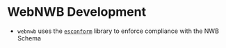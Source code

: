 # WebNWB Development

- `webnwb` uses the [`esconform`](https://github.com/garrettmflynn/esconform) library to enforce compliance with the NWB Schema
